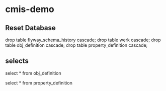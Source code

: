 # cmis-demo

## Reset Database

drop table flyway_schema_history cascade;
drop table werk cascade;
drop table obj_definition cascade;
drop table property_definition cascade;


## selects

select * from obj_definition

select * from property_definition